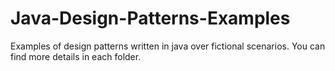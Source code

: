 # Java-Design-Patterns-Examples

Examples of design patterns written in java over fictional scenarios. You can find more details in each folder.